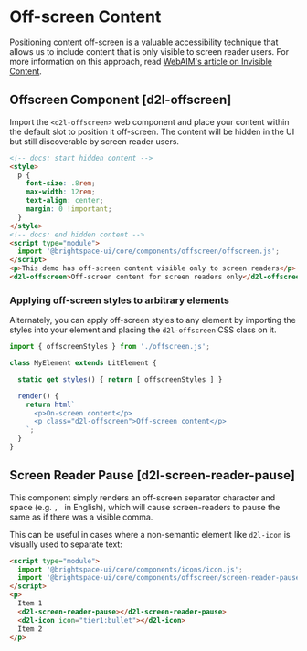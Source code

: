 # Off-screen Content

Positioning content off-screen is a valuable accessibility technique that allows us to include content that is only visible to screen reader users. For more information on this approach, read [WebAIM's article on Invisible Content](http://webaim.org/techniques/css/invisiblecontent/).

## Offscreen Component [d2l-offscreen]

Import the `<d2l-offscreen>` web component and place your content within the default slot to position it off-screen. The content will be hidden in the UI but still discoverable by screen reader users.

<!-- docs: demo code properties name:d2l-offscreen -->
```html
<!-- docs: start hidden content -->
<style>
  p {
    font-size: .8rem;
    max-width: 12rem;
    text-align: center;
    margin: 0 !important;
  }
</style>
<!-- docs: end hidden content -->
<script type="module">
  import '@brightspace-ui/core/components/offscreen/offscreen.js';
</script>
<p>This demo has off-screen content visible only to screen readers</p>
<d2l-offscreen>Off-screen content for screen readers only</d2l-offscreen>
```

### Applying off-screen styles to arbitrary elements

Alternately, you can apply off-screen styles to any element by importing the styles into your element and placing the `d2l-offscreen` CSS class on it.

```javascript
import { offscreenStyles } from './offscreen.js';

class MyElement extends LitElement {

  static get styles() { return [ offscreenStyles ] }

  render() {
    return html`
      <p>On-screen content</p>
      <p class="d2l-offscreen">Off-screen content</p>
    `;
  }
}
```

## Screen Reader Pause [d2l-screen-reader-pause]

This component simply renders an off-screen separator character and space (e.g. `, ` in English), which will cause screen-readers to pause the same as if there was a visible comma.

This can be useful in cases where a non-semantic element like `d2l-icon` is visually used to separate text:

<!-- docs: demo code -->
```html
<script type="module">
  import '@brightspace-ui/core/components/icons/icon.js';
  import '@brightspace-ui/core/components/offscreen/screen-reader-pause.js';
</script>
<p>
  Item 1
  <d2l-screen-reader-pause></d2l-screen-reader-pause>
  <d2l-icon icon="tier1:bullet"></d2l-icon>
  Item 2
</p>
```
